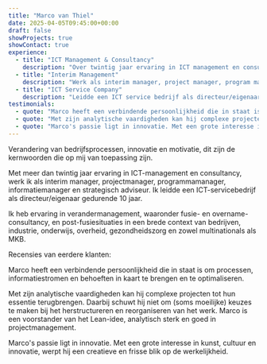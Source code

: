 ```yaml
---
title: "Marco van Thiel"
date: 2025-04-05T09:45:00+00:00
draft: false
showProjects: true
showContact: true
experience:
  - title: "ICT Management & Consultancy"
    description: "Over twintig jaar ervaring in ICT management en consultancy"
  - title: "Interim Management"
    description: "Werk als interim manager, project manager, program manager, information manager en strategisch adviseur"
  - title: "ICT Service Company"
    description: "Leidde een ICT service bedrijf als directeur/eigenaar voor 10 jaar"
testimonials:
  - quote: "Marco heeft een verbindende persoonlijkheid die in staat is om processen, informatiestromen en behoeften in kaart te brengen en te optimaliseren."
  - quote: "Met zijn analytische vaardigheden kan hij complexe projecten tot hun essentie terugbrengen. Daarbij schuwt hij niet om (soms moeilijke) keuzes te maken bij het herstructureren en reorganiseren van het werk. Marco is een voorstander van het Lean-idee, analytisch sterk en goed in projectmanagement."
  - quote: "Marco's passie ligt in innovatie. Met een grote interesse in kunst, cultuur en innovatie, werpt hij een creatieve en frisse blik op de werkelijkheid."
---
```


Verandering van bedrijfsprocessen, innovatie en motivatie, dit zijn de kernwoorden die op mij van toepassing zijn.

Met meer dan twintig jaar ervaring in ICT-management en consultancy, werk ik als interim manager, projectmanager, programmamanager, informatiemanager en strategisch adviseur. Ik leidde een ICT-servicebedrijf als directeur/eigenaar gedurende 10 jaar.

Ik heb ervaring in verandermanagement, waaronder fusie- en overname-consultancy, en post-fusiesituaties in een brede context van bedrijven, industrie, onderwijs, overheid, gezondheidszorg en zowel multinationals als MKB.

Recensies van eerdere klanten:

Marco heeft een verbindende persoonlijkheid die in staat is om processen, informatiestromen en behoeften in kaart te brengen en te optimaliseren.

Met zijn analytische vaardigheden kan hij complexe projecten tot hun essentie terugbrengen. Daarbij schuwt hij niet om (soms moeilijke) keuzes te maken bij het herstructureren en reorganiseren van het werk. Marco is een voorstander van het Lean-idee, analytisch sterk en goed in projectmanagement.

Marco's passie ligt in innovatie. Met een grote interesse in kunst, cultuur en innovatie, werpt hij een creatieve en frisse blik op de werkelijkheid.
